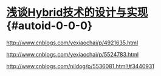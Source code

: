 # [浅谈Hybrid技术的设计与实现](http://www.cnblogs.com/yexiaochai/p/4921635.html) {#autoid-0-0-0}

http://www.cnblogs.com/yexiaochai/p/4921635.html

http://www.cnblogs.com/yexiaochai/p/5524783.html

http://www.cnblogs.com/nildog/p/5536081.html\#3440931





